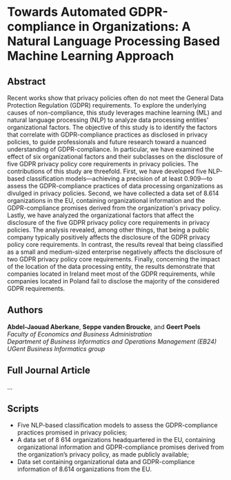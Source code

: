 # Towards Automated GDPR-compliance in Organizations: A Natural Language Processing Based Machine Learning Approach

## Abstract

Recent works show that privacy policies often do not meet the General Data Protection Regulation (GDPR) requirements. To explore the underlying causes of non-compliance, this study leverages machine learning (ML) and natural language processing (NLP) to analyze data processing entities' organizational factors. The objective of this study is to identify the factors that correlate with GDPR-compliance practices as disclosed in privacy policies, to guide professionals and future research toward a nuanced understanding of GDPR-compliance. In particular, we have examined the effect of six organizational factors and their subclasses on the disclosure of five GDPR privacy policy core requirements in privacy policies. The contributions of this study are threefold. First, we have developed five NLP-based classification models—achieving a precision of at least 0.909—to assess the GDPR-compliance practices of data processing organizations as divulged in privacy policies. Second, we have collected a data set of 8.614 organizations in the EU, containing organizational information and the GDPR-compliance promises derived from the organization's privacy policy. Lastly, we have analyzed the organizational factors that affect the disclosure of the five GDPR privacy policy core requirements in privacy policies. The analysis revealed, among other things, that being a public company typically positively affects the disclosure of the GDPR privacy policy core requirements. In contrast, the results reveal that being classified as a small and medium-sized enterprise negatively affects the disclosure of two GDPR privacy policy core requirements. Finally, concerning the impact of the location of the data processing entity, the results demonstrate that companies located in Ireland meet most of the GDPR requirements, while companies located in Poland fail to disclose the majority of the considered GDPR requirements.

## Authors
**Abdel-Jaouad Aberkane**, **Seppe vanden Broucke**, and **Geert Poels**<br/>
_Faculty of Economics and Business Administration<br/>
Department of Business Informatics and Operations Management (EB24)<br/>
UGent Business Informatics group_

## Full Journal Article
...

## Scripts
- Five NLP-based classification models to assess the GDPR-compliance practices promised in privacy policies; 
- A data set of 8 614 organizations headquartered in the EU, containing organizational information and GDPR-compliance promises derived from the organization’s privacy policy, as made publicly available;
- Data set containing organizational data and GDPR-compliance information of 8.614 organizations from the EU.


<!-- ## Welcome to GitHub Pages

You can use the [editor on GitHub](https://github.com/Aberkane/GDPR-compliance/edit/gh-pages/index.md) to maintain and preview the content for your website in Markdown files.

Whenever you commit to this repository, GitHub Pages will run [Jekyll](https://jekyllrb.com/) to rebuild the pages in your site, from the content in your Markdown files.

### Markdown

Markdown is a lightweight and easy-to-use syntax for styling your writing. It includes conventions for

```markdown
Syntax highlighted code block

# Header 1
## Header 2
### Header 3

- Bulleted
- List

1. Numbered
2. List

**Bold** and _Italic_ and `Code` text

[Link](url) and ![Image](src)
```

For more details see [Basic writing and formatting syntax](https://docs.github.com/en/github/writing-on-github/getting-started-with-writing-and-formatting-on-github/basic-writing-and-formatting-syntax).

### Jekyll Themes

Your Pages site will use the layout and styles from the Jekyll theme you have selected in your [repository settings](https://github.com/Aberkane/GDPR-compliance/settings/pages). The name of this theme is saved in the Jekyll `_config.yml` configuration file.

### Support or Contact

Having trouble with Pages? Check out our [documentation](https://docs.github.com/categories/github-pages-basics/) or [contact support](https://support.github.com/contact) and we’ll help you sort it out.
 -->
